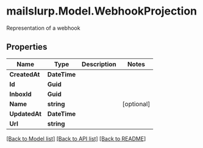 # mailslurp.Model.WebhookProjection
Representation of a webhook
## Properties

Name | Type | Description | Notes
------------ | ------------- | ------------- | -------------
**CreatedAt** | **DateTime** |  | 
**Id** | **Guid** |  | 
**InboxId** | **Guid** |  | 
**Name** | **string** |  | [optional] 
**UpdatedAt** | **DateTime** |  | 
**Url** | **string** |  | 

[[Back to Model list]](../README.md#documentation-for-models) [[Back to API list]](../README.md#documentation-for-api-endpoints) [[Back to README]](../README.md)

